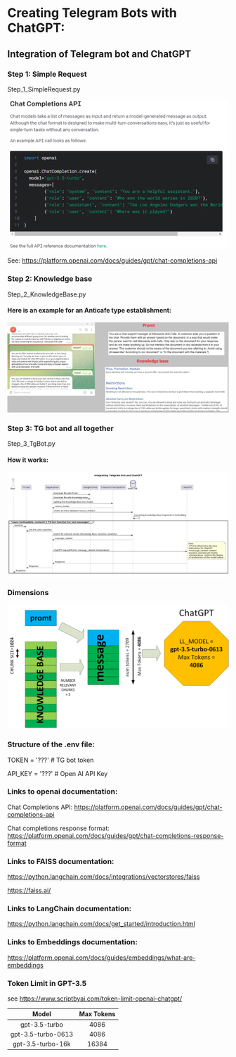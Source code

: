 # Creating Telegram Bots with ChatGPT:

## Integration of Telegram bot and ChatGPT

### Step 1: Simple Request
Step_1_SimpleRequest.py

![ChatCompletionsAPI_01.png](TGNotebook%2FDocs%2FChatCompletionsAPI_01.png)

See: https://platform.openai.com/docs/guides/gpt/chat-completions-api

### Step 2: Knowledge base
Step_2_KnowledgeBase.py
#### Here is an example for an Anticafe type establishment:

![AtticExample_01.png](TGNotebook%2FDocs%2FAtticExample_01.png)

### Step 3: TG bot and all together
Step_3_TgBot.py

#### How it works:
![](TGNotebook/Docs/IntegrationTG-botChatGPT_03_en.png)

### Dimensions
![Dimensions_01_en.png](TGNotebook%2FDocs%2FDimensions_01_en.png)


### Structure of the .env file:
TOKEN = '???'   # TG bot token

API_KEY = '???' # Open AI API Key

### Links to openai documentation:

Chat Completions API: https://platform.openai.com/docs/guides/gpt/chat-completions-api

Chat completions response format: https://platform.openai.com/docs/guides/gpt/chat-completions-response-format

### Links to FAISS documentation:

https://python.langchain.com/docs/integrations/vectorstores/faiss

https://faiss.ai/

### Links to LangChain documentation:

https://python.langchain.com/docs/get_started/introduction.html

### Links to Embeddings documentation:

https://platform.openai.com/docs/guides/embeddings/what-are-embeddings

### Token Limit in GPT-3.5
see https://www.scriptbyai.com/token-limit-openai-chatgpt/ 

| Model| Max Tokens    |
| :-----: | :---: | 
| gpt-3.5-turbo| 4086 | 
| gpt-3.5-turbo-0613| 4086 |
| gpt-3.5-turbo-16k| 16384 |